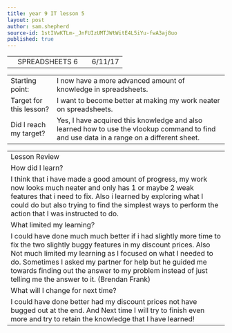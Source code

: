 ```yaml
---
title: year 9 IT lesson 5
layout: post
author: sam.shepherd
source-id: 1stIVwKTLm-_JnFUIzUMTJWtWitE4L5iYu-fwA3aj8uo
published: true
---
```

<table>
  <tr>
    <td></td>
    <td>SPREADSHEETS 6</td>
    <td></td>
    <td>6/11/17</td>
  </tr>
</table>


<table>
  <tr>
    <td>Starting point:</td>
    <td>I now have a more advanced amount of knowledge in spreadsheets. </td>
  </tr>
  <tr>
    <td>Target for this lesson?</td>
    <td>I want to become better at making my work neater on spreadsheets.</td>
  </tr>
  <tr>
    <td>Did I reach my target?</td>
    <td>Yes, I have acquired this knowledge and also learned how to use the vlookup command to find and use data in a range on a different sheet.</td>
  </tr>
</table>


<table>
  <tr>
    <td>Lesson Review</td>
  </tr>
  <tr>
    <td>How did I learn?</td>
  </tr>
  <tr>
    <td>I think that i have made a good amount of progress, my work now looks much neater and only has 1 or maybe 2 weak features that i need to fix. Also i learned by exploring what I could do but also trying to find the simplest ways to perform the action that I was instructed to do.
</td>
  </tr>
  <tr>
    <td>What limited my learning?</td>
  </tr>
  <tr>
    <td>I could have done much much better if i had slightly more time to fix the two slightly buggy features in my discount prices. Also Not much limited my learning as I focused on what I needed to do. Sometimes I asked my partner for help but he guided me towards finding out the answer to my problem instead of just telling me the answer to it. (Brendan Frank)</td>
  </tr>
  <tr>
    <td>What will I change for next time?</td>
  </tr>
  <tr>
    <td>I could have done better had my discount prices not have bugged out at the end. And Next time I will try to finish even more and try to retain the knowledge that I have learned!</td>
  </tr>
</table>


